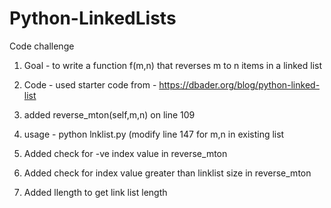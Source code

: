 # Python-LinkedLists

Code challenge

1. Goal - to write a function f(m,n) that reverses m to n items in a linked list

2. Code - used starter code from - https://dbader.org/blog/python-linked-list

3. added reverse_mton(self,m,n) on line 109

4. usage - python lnklist.py (modify line 147 for m,n in existing list

5. Added check for -ve index value in reverse_mton

6. Added check for index value greater than linklist size in reverse_mton

7. Added llength to get link list length
